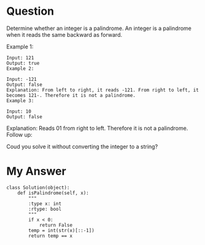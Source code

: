 # Question
Determine whether an integer is a palindrome. An integer is a palindrome when it reads the same backward as forward.

Example 1:
```
Input: 121
Output: true
Example 2:

Input: -121
Output: false
Explanation: From left to right, it reads -121. From right to left, it becomes 121-. Therefore it is not a palindrome.
Example 3:

Input: 10
Output: false
```
Explanation: Reads 01 from right to left. Therefore it is not a palindrome.
Follow up:

Coud you solve it without converting the integer to a string?

# My Answer
```
class Solution(object):
    def isPalindrome(self, x):
        """
        :type x: int
        :rtype: bool
        """
        if x < 0:
            return False
        temp = int(str(x)[::-1])
        return temp == x
```